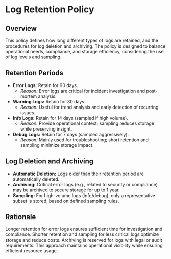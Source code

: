 # Log Retention Policy

## Overview

This policy defines how long different types of logs are retained, and the procedures for log
deletion and archiving. The policy is designed to balance operational needs, compliance, and storage
efficiency, considering the use of log levels and sampling.

## Retention Periods

- **Error Logs:** Retain for 90 days.
  - _Reason:_ Error logs are critical for incident investigation and post-mortem analysis.
- **Warning Logs:** Retain for 30 days.
  - _Reason:_ Useful for trend analysis and early detection of recurring issues.
- **Info Logs:** Retain for 14 days (sampled if high volume).
  - _Reason:_ Provide operational context; sampling reduces storage while preserving insight.
- **Debug Logs:** Retain for 7 days (sampled aggressively).
  - _Reason:_ Mainly used for troubleshooting; short retention and sampling minimize storage impact.

## Log Deletion and Archiving

- **Automatic Deletion:** Logs older than their retention period are automatically deleted.
- **Archiving:** Critical error logs (e.g., related to security or compliance) may be archived to
  secure storage for up to 1 year.
- **Sampling:** For high-volume logs (info/debug), only a representative subset is stored, based on
  defined sampling rules.

## Rationale

Longer retention for error logs ensures sufficient time for investigation and compliance. Shorter
retention and sampling for less critical logs optimize storage and reduce costs. Archiving is
reserved for logs with legal or audit requirements. This approach maintains operational visibility
while ensuring efficient resource usage.
